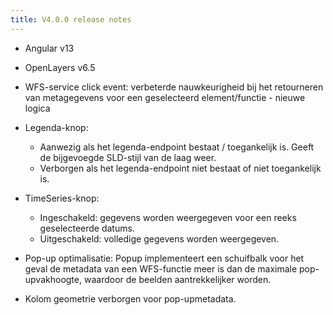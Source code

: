 ```yaml
---
title: V4.0.0 release notes
---
```


- Angular v13
- OpenLayers v6.5
- WFS-service click event: verbeterde nauwkeurigheid bij het retourneren van metagegevens voor een geselecteerd element/functie - nieuwe logica

- Legenda-knop:

  - Aanwezig als het legenda-endpoint bestaat / toegankelijk is. Geeft de bijgevoegde SLD-stijl van de laag weer.
  - Verborgen als het legenda-endpoint niet bestaat of niet toegankelijk is.

- TimeSeries-knop:
  - Ingeschakeld: gegevens worden weergegeven voor een reeks geselecteerde datums.
  - Uitgeschakeld: volledige gegevens worden weergegeven.
- Pop-up optimalisatie: Popup implementeert een schuifbalk voor het geval de metadata van een WFS-functie meer is dan de maximale pop-upvakhoogte, waardoor de beelden aantrekkelijker worden.
- Kolom geometrie verborgen voor pop-upmetadata.

